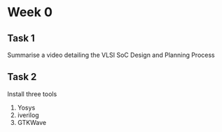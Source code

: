 # Week 0

## Task 1
Summarise a video detailing the VLSI SoC Design and Planning Process


## Task 2
Install three tools
1. Yosys
2. iverilog
3. GTKWave
